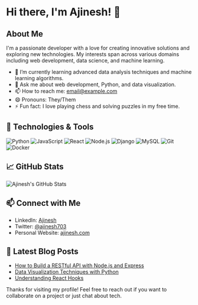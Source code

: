 # Hi there, I'm Ajinesh! 👋

## About Me
I'm a passionate developer with a love for creating innovative solutions and exploring new technologies. My interests span across various domains including web development, data science, and machine learning.

- 🌱 I’m currently learning advanced data analysis techniques and machine learning algorithms.
- 💬 Ask me about web development, Python, and data visualization.
- 📫 How to reach me: [email@example.com](mailto:email@example.com)
- 😄 Pronouns: They/Them
- ⚡ Fun fact: I love playing chess and solving puzzles in my free time.

## 🔧 Technologies & Tools
![Python](https://img.shields.io/badge/-Python-3776AB?style=flat&logo=python&logoColor=white)
![JavaScript](https://img.shields.io/badge/-JavaScript-F7DF1E?style=flat&logo=javascript&logoColor=black)
![React](https://img.shields.io/badge/-React-61DAFB?style=flat&logo=react&logoColor=black)
![Node.js](https://img.shields.io/badge/-Node.js-339933?style=flat&logo=node.js&logoColor=white)
![Django](https://img.shields.io/badge/-Django-092E20?style=flat&logo=django&logoColor=white)
![MySQL](https://img.shields.io/badge/-MySQL-4479A1?style=flat&logo=mysql&logoColor=white)
![Git](https://img.shields.io/badge/-Git-F05032?style=flat&logo=git&logoColor=white)
![Docker](https://img.shields.io/badge/-Docker-2496ED?style=flat&logo=docker&logoColor=white)

## 📈 GitHub Stats
![Ajinesh's GitHub Stats](https://github-readme-stats.vercel.app/api?username=ajinesh703&show_icons=true&theme=radical)

## 📫 Connect with Me
- LinkedIn: [Ajinesh](https://www.linkedin.com/in/ajinesh)
- Twitter: [@ajinesh703](https://twitter.com/ajinesh703)
- Personal Website: [ajinesh.com](https://ajinesh.com)

## 📝 Latest Blog Posts
<!-- BLOG-POST-LIST:START -->
- [How to Build a RESTful API with Node.js and Express](https://ajinesh.com/blog/restful-api-nodejs-express)
- [Data Visualization Techniques with Python](https://ajinesh.com/blog/data-visualization-python)
- [Understanding React Hooks](https://ajinesh.com/blog/react-hooks)
<!-- BLOG-POST-LIST:END -->

Thanks for visiting my profile! Feel free to reach out if you want to collaborate on a project or just chat about tech.
